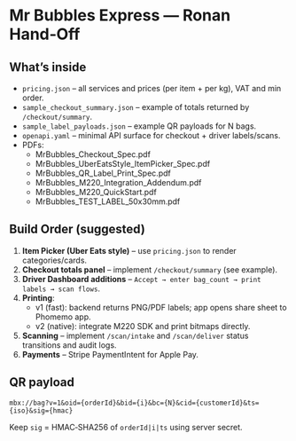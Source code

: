 # Mr Bubbles Express — Ronan Hand‑Off

## What’s inside
- `pricing.json` – all services and prices (per item + per kg), VAT and min order.
- `sample_checkout_summary.json` – example of totals returned by `/checkout/summary`.
- `sample_label_payloads.json` – example QR payloads for N bags.
- `openapi.yaml` – minimal API surface for checkout + driver labels/scans.
- PDFs:
  - MrBubbles_Checkout_Spec.pdf
  - MrBubbles_UberEatsStyle_ItemPicker_Spec.pdf
  - MrBubbles_QR_Label_Print_Spec.pdf
  - MrBubbles_M220_Integration_Addendum.pdf
  - MrBubbles_M220_QuickStart.pdf
  - MrBubbles_TEST_LABEL_50x30mm.pdf

## Build Order (suggested)
1. **Item Picker (Uber Eats style)** – use `pricing.json` to render categories/cards.
2. **Checkout totals panel** – implement `/checkout/summary` (see example).
3. **Driver Dashboard additions** – `Accept → enter bag_count → print labels → scan flows`.
4. **Printing**:
   - v1 (fast): backend returns PNG/PDF labels; app opens share sheet to Phomemo app.
   - v2 (native): integrate M220 SDK and print bitmaps directly.
5. **Scanning** – implement `/scan/intake` and `/scan/deliver` status transitions and audit logs.
6. **Payments** – Stripe PaymentIntent for Apple Pay.

## QR payload
`mbx://bag?v=1&oid={orderId}&bid={i}&bc={N}&cid={customerId}&ts={iso}&sig={hmac}`

Keep `sig` = HMAC‑SHA256 of `orderId|i|ts` using server secret.
